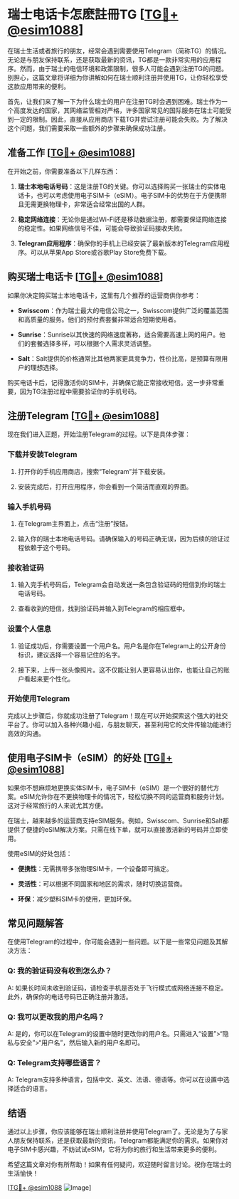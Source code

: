 # 瑞士电话卡怎麽註冊TG [[TG💪+ @esim1088](https://t.me/s/esim1088)]

在瑞士生活或者旅行的朋友，经常会遇到需要使用Telegram（简称TG）的情况。无论是与朋友保持联系，还是获取最新的资讯，TG都是一款非常实用的应用程序。然而，由于瑞士的电信环境和政策限制，很多人可能会遇到注册TG的问题。别担心，这篇文章将详细为你讲解如何在瑞士顺利注册并使用TG，让你轻松享受这款应用带来的便利。

首先，让我们来了解一下为什么瑞士的用户在注册TG时会遇到困难。瑞士作为一个高度发达的国家，其网络监管相对严格，许多国家常见的国际服务在瑞士可能受到一定的限制。因此，直接从应用商店下载TG并尝试注册可能会失败。为了解决这个问题，我们需要采取一些额外的步骤来确保成功注册。

## 准备工作 [[TG💪+ @esim1088](https://t.me/s/esim1088)]

在开始之前，你需要准备以下几样东西：

1. **瑞士本地电话号码**：这是注册TG的关键。你可以选择购买一张瑞士的实体电话卡，也可以考虑使用电子SIM卡（eSIM）。电子SIM卡的优势在于方便携带且无需更换物理卡，非常适合经常出国的人群。
   
2. **稳定网络连接**：无论你是通过Wi-Fi还是移动数据注册，都需要保证网络连接的稳定性。如果网络信号不佳，可能会导致验证码接收失败。

3. **Telegram应用程序**：确保你的手机上已经安装了最新版本的Telegram应用程序。可以从苹果App Store或谷歌Play Store免费下载。

## 购买瑞士电话卡 [[TG💪+ @esim1088](https://t.me/s/esim1088)]

如果你决定购买瑞士本地电话卡，这里有几个推荐的运营商供你参考：

- **Swisscom**：作为瑞士最大的电信公司之一，Swisscom提供广泛的覆盖范围和高质量的服务。他们的预付费套餐非常适合短期使用者。
  
- **Sunrise**：Sunrise以其快速的网络速度著称，适合需要高速上网的用户。他们的套餐选择多样，可以根据个人需求灵活调整。

- **Salt**：Salt提供的价格通常比其他两家更具竞争力，性价比高，是预算有限用户的理想选择。

购买电话卡后，记得激活你的SIM卡，并确保它能正常接收短信。这一步非常重要，因为TG注册过程中需要验证你的手机号码。

## 注册Telegram [[TG💪+ @esim1088](https://t.me/s/esim1088)]

现在我们进入正题，开始注册Telegram的过程。以下是具体步骤：

### 下载并安装Telegram

1. 打开你的手机应用商店，搜索“Telegram”并下载安装。
   
2. 安装完成后，打开应用程序，你会看到一个简洁而直观的界面。

### 输入手机号码

1. 在Telegram主界面上，点击“注册”按钮。
   
2. 输入你的瑞士本地电话号码。请确保输入的号码正确无误，因为后续的验证过程依赖于这个号码。

### 接收验证码

1. 输入完手机号码后，Telegram会自动发送一条包含验证码的短信到你的瑞士电话号码。

2. 查看收到的短信，找到验证码并输入到Telegram的相应框中。

### 设置个人信息

1. 验证成功后，你需要设置一个用户名。用户名是你在Telegram上的公开身份标识，建议选择一个容易记住的名字。

2. 接下来，上传一张头像照片。这不仅能让别人更容易认出你，也能让自己的账户看起来更个性化。

### 开始使用Telegram

完成以上步骤后，你就成功注册了Telegram！现在可以开始探索这个强大的社交平台了。你可以加入各种兴趣小组，与朋友聊天，甚至利用它的文件传输功能进行高效的沟通。

## 使用电子SIM卡（eSIM）的好处 [[TG💪+ @esim1088](https://t.me/s/esim1088)]

如果你不想麻烦地更换实体SIM卡，电子SIM卡（eSIM）是一个很好的替代方案。eSIM允许你在不更换物理卡的情况下，轻松切换不同的运营商和服务计划。这对于经常旅行的人来说尤其方便。

在瑞士，越来越多的运营商支持eSIM服务。例如，Swisscom、Sunrise和Salt都提供了便捷的eSIM解决方案。只需在线下单，就可以直接激活新的号码并立即使用。

使用eSIM的好处包括：

- **便携性**：无需携带多张物理SIM卡，一个设备即可搞定。
  
- **灵活性**：可以根据不同国家和地区的需求，随时切换运营商。
  
- **环保**：减少塑料SIM卡的使用，更加环保。

## 常见问题解答

在使用Telegram的过程中，你可能会遇到一些问题。以下是一些常见问题及其解决方法：

### Q: 我的验证码没有收到怎么办？

A: 如果长时间未收到验证码，请检查手机是否处于飞行模式或网络连接不稳定。此外，确保你的电话号码已正确注册并激活。

### Q: 我可以更改我的用户名吗？

A: 是的，你可以在Telegram的设置中随时更改你的用户名。只需进入“设置”>“隐私与安全”>“用户名”，然后输入新的用户名即可。

### Q: Telegram支持哪些语言？

A: Telegram支持多种语言，包括中文、英文、法语、德语等。你可以在设置中选择适合的语言。

## 结语

通过以上步骤，你应该能够在瑞士顺利注册并使用Telegram了。无论是为了与家人朋友保持联系，还是获取最新的资讯，Telegram都能满足你的需求。如果你对电子SIM卡感兴趣，不妨试试eSIM，它将为你的旅行和生活带来更多的便利。

希望这篇文章对你有所帮助！如果有任何疑问，欢迎随时留言讨论。祝你在瑞士的生活愉快！

[[TG💪+ @esim1088](https://t.me/s/esim1088) ![Image](https://i.postimg.cc/4NQfJmqS/Snipaste-2025-05-13-00-14-12.png)]